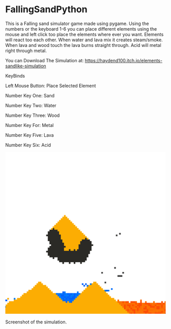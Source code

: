 # FallingSandPython
This is a Falling sand simulator game made using pygame. Using the numbers or the keyboard 1-6 you can place different elements using the mouse and left click too place the elements where ever you want. Elements will react too each other. When water and lava mix it creates steam/smoke. When lava and wood touch the lava burns straight through. Acid will metal right through metal.


You can Download The Simulation at: https://haydend100.itch.io/elements-sandlike-simulation


 
KeyBinds

Left Mouse Button: Place Selected Element

Number Key One: Sand

Number Key Two: Water

Number Key Three: Wood

Number Key For: Metal

Number Key Five: Lava

Number Key Six: Acid

![screenshot](/docs/assets/ElementsScreenShot.png)

Screenshot of the simulation.
